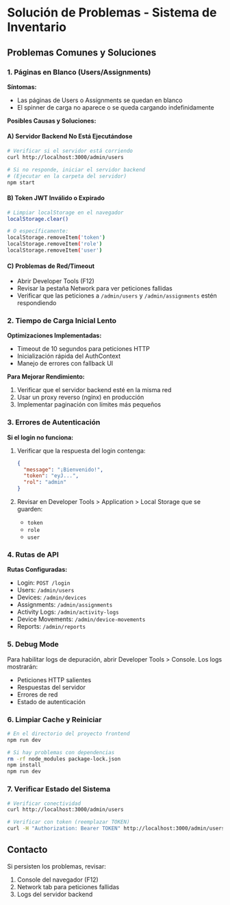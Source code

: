 # Solución de Problemas - Sistema de Inventario

## Problemas Comunes y Soluciones

### 1. Páginas en Blanco (Users/Assignments)

**Síntomas:**
- Las páginas de Users o Assignments se quedan en blanco
- El spinner de carga no aparece o se queda cargando indefinidamente

**Posibles Causas y Soluciones:**

#### A) Servidor Backend No Está Ejecutándose
```bash
# Verificar si el servidor está corriendo
curl http://localhost:3000/admin/users

# Si no responde, iniciar el servidor backend
# (Ejecutar en la carpeta del servidor)
npm start
```

#### B) Token JWT Inválido o Expirado
```bash
# Limpiar localStorage en el navegador
localStorage.clear()

# O específicamente:
localStorage.removeItem('token')
localStorage.removeItem('role')
localStorage.removeItem('user')
```

#### C) Problemas de Red/Timeout
- Abrir Developer Tools (F12)
- Revisar la pestaña Network para ver peticiones fallidas
- Verificar que las peticiones a `/admin/users` y `/admin/assignments` estén respondiendo

### 2. Tiempo de Carga Inicial Lento

**Optimizaciones Implementadas:**
- Timeout de 10 segundos para peticiones HTTP
- Inicialización rápida del AuthContext
- Manejo de errores con fallback UI

**Para Mejorar Rendimiento:**
1. Verificar que el servidor backend esté en la misma red
2. Usar un proxy reverso (nginx) en producción
3. Implementar paginación con límites más pequeños

### 3. Errores de Autenticación

**Si el login no funciona:**
1. Verificar que la respuesta del login contenga:
   ```json
   {
     "message": "¡Bienvenido!",
     "token": "eyJ...",
     "rol": "admin"
   }
   ```

2. Revisar en Developer Tools > Application > Local Storage que se guarden:
   - `token`
   - `role` 
   - `user`

### 4. Rutas de API

**Rutas Configuradas:**
- Login: `POST /login`
- Users: `/admin/users`
- Devices: `/admin/devices`
- Assignments: `/admin/assignments`
- Activity Logs: `/admin/activity-logs`
- Device Movements: `/admin/device-movements`
- Reports: `/admin/reports`

### 5. Debug Mode

Para habilitar logs de depuración, abrir Developer Tools > Console.
Los logs mostrarán:
- Peticiones HTTP salientes
- Respuestas del servidor
- Errores de red
- Estado de autenticación

### 6. Limpiar Cache y Reiniciar

```bash
# En el directorio del proyecto frontend
npm run dev

# Si hay problemas con dependencias
rm -rf node_modules package-lock.json
npm install
npm run dev
```

### 7. Verificar Estado del Sistema

```bash
# Verificar conectividad
curl http://localhost:3000/admin/users

# Verificar con token (reemplazar TOKEN)
curl -H "Authorization: Bearer TOKEN" http://localhost:3000/admin/users
```

## Contacto

Si persisten los problemas, revisar:
1. Console del navegador (F12)
2. Network tab para peticiones fallidas
3. Logs del servidor backend

